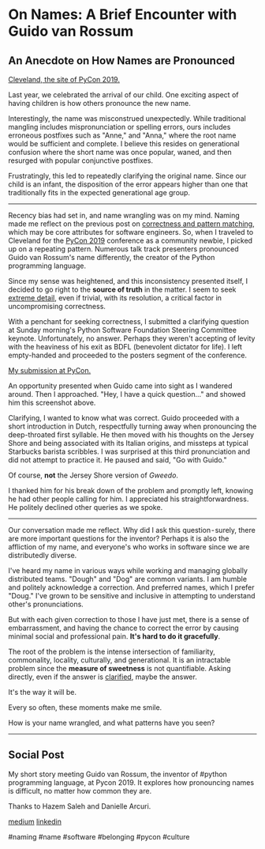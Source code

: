 # On Names: A Brief Encounter with Guido van Rossum
## An Anecdote on How Names are Pronounced

[Cleveland, the site of PyCon 2019.](https://miro.medium.com/max/1400/1*FVxCqDinMKAZfiNNZ_LicQ.jpeg)

Last year, we celebrated the arrival of our child. One exciting aspect of having children is how others pronounce the new name.

Interestingly, the name was misconstrued unexpectedly. While traditional mangling includes mispronunciation or spelling errors, ours includes erroneous postfixes such as "Anne," and "Anna," where the root name would be sufficient and complete. I believe this resides on generational confusion where the short name was once popular, waned, and then resurged with popular conjunctive postfixes.

Frustratingly, this led to repeatedly clarifying the original name. Since our child is an infant, the disposition of the error appears higher than one that traditionally fits in the expected generational age group.

---

Recency bias had set in, and name wrangling was on my mind. Naming made me reflect on the previous post on [correctness and pattern matching](https://medium.com/hackernoon/meta-skills-of-a-software-engineer-bed411f6685e), which may be core attributes for software engineers. So, when I traveled to Cleveland for the [PyCon 2019](https://us.pycon.org/2019/about/) conference as a community newbie, I picked up on a repeating pattern. Numerous talk track presenters pronounced Guido van Rossum's name differently, the creator of the Python programming language.

Since my sense was heightened, and this inconsistency presented itself, I decided to go right to the **source of truth** in the matter. I seem to seek [extreme detail](https://medium.com/hackernoon/the-zen-of-motorcycling-and-programming-620907dbab2c), even if trivial, with its resolution, a critical factor in uncompromising correctness.

With a penchant for seeking correctness, I submitted a clarifying question at Sunday morning's Python Software Foundation Steering Committee keynote. Unfortunately, no answer. Perhaps they weren't accepting of levity with the heaviness of his exit as BDFL (benevolent dictator for life). I left empty-handed and proceeded to the posters segment of the conference.

[My submission at PyCon.](https://miro.medium.com/max/1400/1*cJD9VFvt8Pjd8zpcYpfRxg.png)

An opportunity presented when Guido came into sight as I wandered around. Then I approached. "Hey, I have a quick question..." and showed him this screenshot above.

Clarifying, I wanted to know what was correct. Guido proceeded with a short introduction in Dutch, respectfully turning away when pronouncing the deep-throated first syllable. He then moved with his thoughts on the Jersey Shore and being associated with its Italian origins, and missteps at typical Starbucks barista scribbles. I was surprised at this third pronunciation and did not attempt to practice it. He paused and said, "Go with Guido."

Of course, **not** the Jersey Shore version of *Gweedo*.

I thanked him for his break down of the problem and promptly left, knowing he had other people calling for him. I appreciated his straightforwardness. He politely declined other queries as we spoke.

---

Our conversation made me reflect. Why did I ask this question - surely, there are more important questions for the inventor? Perhaps it is also the affliction of my name, and everyone's who works in software since we are distributedly diverse.

I've heard my name in various ways while working and managing globally distributed teams. "Dough" and "Dog" are common variants. I am humble and politely acknowledge a correction. And preferred names, which I prefer "Doug." I've grown to be sensitive and inclusive in attempting to understand other's pronunciations.

But with each given correction to those I have just met, there is a sense of embarrassment, and having the chance to correct the error by causing minimal social and professional pain. **It's hard to do it gracefully**.

The root of the problem is the intense intersection of familiarity, commonality, locality, culturally, and generational. It is an intractable problem since the **measure of sweetness** is not quantifiable. Asking directly, even if the answer is [clarified](https://gvanrossum.github.io/), maybe the answer.

It's the way it will be.

Every so often, these moments make me smile.

How is your name wrangled, and what patterns have you seen?

---

## Social Post

My short story meeting Guido van Rossum, the inventor of #python programming language, at Pycon 2019. It explores how pronouncing names is difficult, no matter how common they are.

Thanks to Hazem Saleh and Danielle Arcuri.

[medium](https://medium.com/an-idea/on-names-a-brief-encounter-with-guido-van-rossum-6c4ff065e86c)
[linkedin](https://www.linkedin.com/pulse/names-brief-encounter-guido-van-rossum-douglas-w-arcuri/)

#naming #name #software #belonging #pycon #culture
